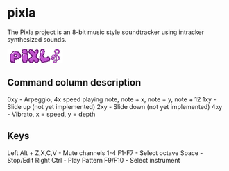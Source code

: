 # pixla

The Pixla project is an 8-bit music style soundtracker using intracker synthesized sounds.

![Pixla](game/pixla.png)

## Command column description

0xy - Arpeggio, 4x speed playing note, note + x, note + y, note + 12
1xy - Slide up (not yet implemented)
2xy - Slide down (not yet implemented)
4xy - Vibrato, x = speed, y = depth

## Keys
Left Alt + Z,X,C,V - Mute channels 1-4
F1-F7 - Select octave
Space - Stop/Edit
Right Ctrl - Play Pattern
F9/F10 - Select instrument

